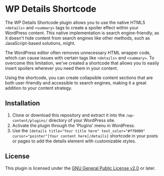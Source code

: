 # WP Details Shortcode

The WP Details Shortcode plugin allows you to use the native HTML5 `<details>` and `<summary>` tags to create a spoiler effect within your WordPress content. This native implementation is search engine-friendly, as it doesn't hide content from search engines like other methods, such as JavaScript-based solutions, might.

The WordPress editor often removes unnecessary HTML wrapper code, which can cause issues with certain tags like `<details>` and `<summary>`. To overcome this limitation, we've created a shortcode that allows you to easily insert spoilers wherever you need them in your content.

Using the shortcode, you can create collapsible content sections that are both user-friendly and accessible to search engines, making it a great addition to your content strategy.

## Installation

1. Clone or download this repository and extract it into the `/wp-content/plugins/` directory of your WordPress site.
2. Activate the plugin through the 'Plugins' menu in WordPress.
3. Use the `[details title="Your title here" text_color="#ff0000" cursor="pointer"]Your content here[/details]` shortcode in your posts or pages to add the details element with customizable styles.

## License

This plugin is licensed under the [GNU General Public License v2.0](http://www.gnu.org/licenses/gpl-2.0.html) or later.
